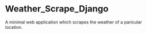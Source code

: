 # Weather_Scrape_Django
A minimal web application which scrapes the weather of a paricular location.
